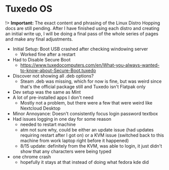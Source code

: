 # Tuxedo OS
!> **Important:** The exact content and phrasing of the Linux Distro Hopping docs are still pending. After I have finished using each distro and creating an initial write up, I will be doing a final pass of the whole series of pages and make any final adjustments.

* Initial Setup: Boot USB crashed after checking windowing server
  * Worked fine after a restart
* Had to Disable Secure Boot
  * https://www.tuxedocomputers.com/en/What-you-always-wanted-to-know-about-Secure-Boot.tuxedo
* Discover not showing all .deb options?
  * Steam .deb was missing, which for now is fine, but was weird since that's the official package still and Tuxedo isn't Flatpak only
* Dev setup was the same as Mint
* A lot of pre-installed apps I don't need
  * Mostly not a problem, but there were a few that were weird like Nextcloud Desktop
* Minor Annoyance: Doesn't consistently focus login password textbox
* Had issues logging in one day for some reason
  * needed to restart machine
  * atm not sure why, could be either an update issue (had updates requiring restart after I got on) or a KVM issue (switched back to this machine from work laptop right before it happened)
  * 8/15 update: definitely from the KVM, was able to login, it just didn't show that any characters were being typed
* one chrome crash
  * hopefully it stays at that instead of doing what fedora kde did